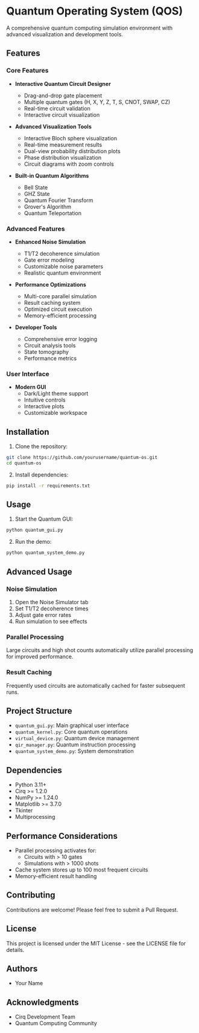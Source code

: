 # Quantum Operating System (QOS)

A comprehensive quantum computing simulation environment with advanced visualization and development tools.

## Features

### Core Features
- **Interactive Quantum Circuit Designer**
  - Drag-and-drop gate placement
  - Multiple quantum gates (H, X, Y, Z, T, S, CNOT, SWAP, CZ)
  - Real-time circuit validation
  - Interactive circuit visualization

- **Advanced Visualization Tools**
  - Interactive Bloch sphere visualization
  - Real-time measurement results
  - Dual-view probability distribution plots
  - Phase distribution visualization
  - Circuit diagrams with zoom controls

- **Built-in Quantum Algorithms**
  - Bell State
  - GHZ State
  - Quantum Fourier Transform
  - Grover's Algorithm
  - Quantum Teleportation

### Advanced Features
- **Enhanced Noise Simulation**
  - T1/T2 decoherence simulation
  - Gate error modeling
  - Customizable noise parameters
  - Realistic quantum environment

- **Performance Optimizations**
  - Multi-core parallel simulation
  - Result caching system
  - Optimized circuit execution
  - Memory-efficient processing

- **Developer Tools**
  - Comprehensive error logging
  - Circuit analysis tools
  - State tomography
  - Performance metrics

### User Interface
- **Modern GUI**
  - Dark/Light theme support
  - Intuitive controls
  - Interactive plots
  - Customizable workspace

## Installation

1. Clone the repository:
```bash
git clone https://github.com/yourusername/quantum-os.git
cd quantum-os
```

2. Install dependencies:
```bash
pip install -r requirements.txt
```

## Usage

1. Start the Quantum GUI:
```bash
python quantum_gui.py
```

2. Run the demo:
```bash
python quantum_system_demo.py
```

## Advanced Usage

### Noise Simulation
1. Open the Noise Simulator tab
2. Set T1/T2 decoherence times
3. Adjust gate error rates
4. Run simulation to see effects

### Parallel Processing
Large circuits and high shot counts automatically utilize parallel processing for improved performance.

### Result Caching
Frequently used circuits are automatically cached for faster subsequent runs.

## Project Structure

- `quantum_gui.py`: Main graphical user interface
- `quantum_kernel.py`: Core quantum operations
- `virtual_device.py`: Quantum device management
- `qir_manager.py`: Quantum instruction processing
- `quantum_system_demo.py`: System demonstration

## Dependencies

- Python 3.11+
- Cirq >= 1.2.0
- NumPy >= 1.24.0
- Matplotlib >= 3.7.0
- Tkinter
- Multiprocessing

## Performance Considerations

- Parallel processing activates for:
  - Circuits with > 10 gates
  - Simulations with > 1000 shots
- Cache system stores up to 100 most frequent circuits
- Memory-efficient result handling

## Contributing

Contributions are welcome! Please feel free to submit a Pull Request.

## License

This project is licensed under the MIT License - see the LICENSE file for details.

## Authors

- Your Name

## Acknowledgments

- Cirq Development Team
- Quantum Computing Community
